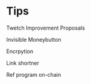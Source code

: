 # Tips

Twetch Improvement Proposals


Invisible Moneybutton 

Encrpytion 

Link shortner 

Ref program on-chain 

